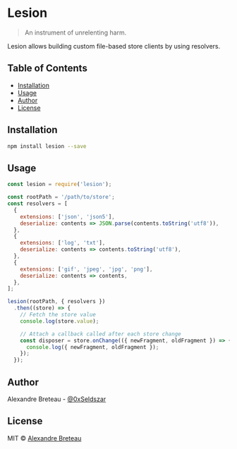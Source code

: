 # Lesion

> An instrument of unrelenting harm.

Lesion allows building custom file-based store clients by using resolvers.

## Table of Contents

- [Installation](#installation)
- [Usage](#usage)
- [Author](#author)
- [License](#license)

## Installation

```bash
npm install lesion --save
```

## Usage

```javascript
const lesion = require('lesion');

const rootPath = '/path/to/store';
const resolvers = [
  {
    extensions: ['json', 'json5'],
    deserialize: contents => JSON.parse(contents.toString('utf8')),
  },
  {
    extensions: ['log', 'txt'],
    deserialize: contents => contents.toString('utf8'),
  },
  {
    extensions: ['gif', 'jpeg', 'jpg', 'png'],
    deserialize: contents => contents,
  },
];

lesion(rootPath, { resolvers })
  .then((store) => {
    // Fetch the store value
    console.log(store.value);

    // Attach a callback called after each store change
    const disposer = store.onChange(({ newFragment, oldFragment }) => {
      console.log({ newFragment, oldFragment });
    });
  });
```

## Author

Alexandre Breteau - [@0xSeldszar](https://twitter.com/0xSeldszar)

## License

MIT © [Alexandre Breteau](https://seldszar.fr)
